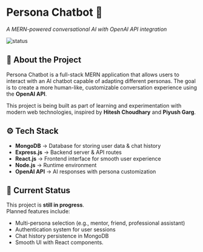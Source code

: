 # Persona Chatbot 🤖  
_A MERN-powered conversational AI with OpenAI API integration_  

![status](https://img.shields.io/badge/status-Under%20Development-yellow)  

## 📌 About the Project  
Persona Chatbot is a full-stack MERN application that allows users to interact with an AI chatbot capable of adapting different personas. The goal is to create a more human-like, customizable conversation experience using the **OpenAI API**.  

This project is being built as part of learning and experimentation with modern web technologies, inspired by **Hitesh Choudhary** and **Piyush Garg**.  

## ⚙️ Tech Stack  
- **MongoDB** → Database for storing user data & chat history  
- **Express.js** → Backend server & API routes  
- **React.js** → Frontend interface for smooth user experience  
- **Node.js** → Runtime environment  
- **OpenAI API** → AI responses with persona customization  

## 🚧 Current Status  
This project is **still in progress**.  
Planned features include:  
- Multi-persona selection (e.g., mentor, friend, professional assistant)  
- Authentication system for user sessions  
- Chat history persistence in MongoDB  
- Smooth UI with React components. 

